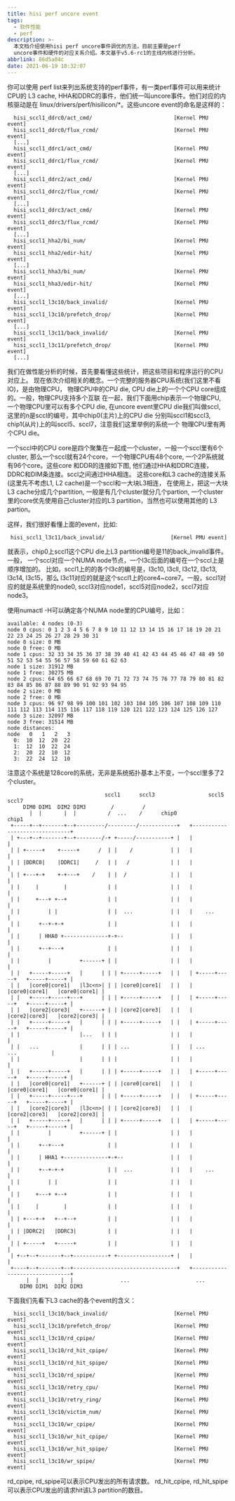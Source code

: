 ```yaml
---
title: hisi perf uncore event
tags:
  - 软件性能
  - perf
description: >-
  本文档介绍使用hisi perf uncore事件调优的方法，目前主要是perf
  uncore事件和硬件的对应关系介绍。本文基于v5.6-rc1的主线内核进行分析。
abbrlink: 86d5a04c
date: 2021-06-19 10:32:07
---
```


你可以使用 perf list来列出系统支持的perf事件，有一类perf事件可以用来统计CPU的
L3 cache, HHA和DDRC的事件，他们统一叫uncore事件。他们对应的内核驱动是在
linux/drivers/perf/hisilicon/*。这些uncore event的命名是这样的：
```
  hisi_sccl1_ddrc0/act_cmd/                          [Kernel PMU event]
  hisi_sccl1_ddrc0/flux_rcmd/                        [Kernel PMU event]
  [...]
  hisi_sccl1_ddrc1/act_cmd/                          [Kernel PMU event]
  hisi_sccl1_ddrc1/flux_rcmd/                        [Kernel PMU event]
  [...]
  hisi_sccl1_ddrc2/act_cmd/                          [Kernel PMU event]
  hisi_sccl1_ddrc2/flux_rcmd/                        [Kernel PMU event]
  [...]
  hisi_sccl1_ddrc3/act_cmd/                          [Kernel PMU event]
  hisi_sccl1_ddrc3/flux_rcmd/                        [Kernel PMU event]
  [...]
  hisi_sccl1_hha2/bi_num/                            [Kernel PMU event]
  hisi_sccl1_hha2/edir-hit/                          [Kernel PMU event]
  [...]
  hisi_sccl1_hha3/bi_num/                            [Kernel PMU event]
  hisi_sccl1_hha3/edir-hit/                          [Kernel PMU event]
  [...]
  hisi_sccl1_l3c10/back_invalid/                     [Kernel PMU event]
  hisi_sccl1_l3c10/prefetch_drop/                    [Kernel PMU event]
  [...]
  hisi_sccl1_l3c11/back_invalid/                     [Kernel PMU event]
  hisi_sccl1_l3c11/prefetch_drop/                    [Kernel PMU event]
  [...]
```

我们在做性能分析的时候，首先要看懂这些统计，把这些项目和程序运行的CPU对应上。
现在依次介绍相关的概念。一个完整的服务器CPU系统(我们这里不看IO)，是由物理CPU，
物理CPU中的CPU die, CPU die上的一个个CPU core组成的。一般，物理CPU支持多个互联
在一起，我们下面用chip表示一个物理CPU, 一个物理CPU里可以有多个CPU die, 在uncore
event里CPU die我们叫做sccl<n>, 这里的n是sccl的编号，其中chip0(主片)上的CPU die
分别叫sccl1和sccl3, chip1(从片)上的叫sccl5、sccl7，注意我们这里举例的系统一个
物理CPU里有两个CPU die。

一个sccl中的CPU core是四个聚集在一起成一个cluster，一般一个sccl里有6个cluster,
那么一个sccl就有24个core，一个物理CPU有48个core, 一个2P系统就有96个core。这些core
和DDR的连接如下图, 他们通过HHA和DDRC连接，DDRC和DIM条连接。sccl之间通过HHA相连。
这些core和L3 cache的连接关系(这里先不考虑L1, L2 cache)是一个sccl和一大块L3相连，
在使用上，把这一大块L3 cache分成几个partition, 一般是有几个cluster就分几个partion,
一个cluster里的core优先使用自己cluster对应的L3 partition，当然也可以使用其他的
L3 partion。

这样，我们很好看懂上面的event，比如:
```
 hisi_sccl1_l3c11/back_invalid/                     [Kernel PMU event]
```
就表示，chip0上sccl1这个CPU die上L3 partition编号是11的back_invalid事件。一般，
一个sccl对应一个NUMA node节点，一个l3c后面的编号在一个sccl上是顺序增加的。
比如，sccl1上的的各个l3c的编号是，l3c10, l3cll, l3c12, l3c13, l3c14, l3c15，那么
l3c11对应的就是这个sccl1上的core4~core7。一般，sccl1对应的就是系统里的node0,
sccl3对应node1，sccl5对应node2，sccl7对应node3。

使用numactl -H可以确定各个NUMA node里的CPU编号，比如：
```
available: 4 nodes (0-3)
node 0 cpus: 0 1 2 3 4 5 6 7 8 9 10 11 12 13 14 15 16 17 18 19 20 21 22 23 24 25 26 27 28 29 30 31
node 0 size: 0 MB
node 0 free: 0 MB
node 1 cpus: 32 33 34 35 36 37 38 39 40 41 42 43 44 45 46 47 48 49 50 51 52 53 54 55 56 57 58 59 60 61 62 63
node 1 size: 31912 MB
node 1 free: 30275 MB
node 2 cpus: 64 65 66 67 68 69 70 71 72 73 74 75 76 77 78 79 80 81 82 83 84 85 86 87 88 89 90 91 92 93 94 95
node 2 size: 0 MB
node 2 free: 0 MB
node 3 cpus: 96 97 98 99 100 101 102 103 104 105 106 107 108 109 110 111 112 113 114 115 116 117 118 119 120 121 122 123 124 125 126 127
node 3 size: 32097 MB
node 3 free: 31514 MB
node distances:
node   0   1   2   3 
  0:  10  12  20  22 
  1:  12  10  22  24 
  2:  20  22  10  12 
  3:  22  24  12  10 
```
注意这个系统是128core的系统，无非是系统拓扑基本上不变，一个sccl里多了2个cluster。

```
                               sccl1      sccl3                 sccl5         sccl7
     DIM0 DIM1  DIM2 DIM3        /         /
       |  |       |  |          /  ...    /      chip0                               chip1
 +-----+--+-------+--+---------/---------/------------+   +-------------------------------+
 | +---+--+-------+--+--------/-+ +-----/-----------+ |   |                               |
 | | +-----+    +-----+      /  | |    /            | |   |                               |
 | | |DDRC0|    |DDRC1|     /   | |   /             | |   |                               |
 | | +---+-+    +-+---+    /    | |  /              | |   |                               |
 | |     |        |             | |                 | |   |                               |
 | |     +---+ +--+             | |                 | |   |                               |
 | |         | |                | |  ...            | |   |    ...                        |
 | |      +--+-+-+              | |                 | |   |                               |
 | |      | HHA0 +--------------+-+--               | |   |                               |
 | |      +--+---+              | |                 | |   |                               |
 | |         |         +------+ | |                 | |   |                               |
 | |   +-----+-----+   |      | | | +-----+-----+   | |   | +-----+-----+   +-----+-----+ |
 | |   |core0|core1|   |l3c<n>| | | |core0|core1|   | |   | |core0|core1|   |core0|core1| |
 | |   +-----+-----+---+      | | | +-----+-----+   | |   | +-----+-----+   +-----+-----+ |
 | |   |core2|core3|   +------+ | | |core2|core3|   | |   | |core2|core3|   |core2|core3| |
 | |   +-----+-----+   |      | | | +-----+-----+   | |   | +-----+-----+   +-----+-----+ |
 | |                   |...   | | |                 | |   |                               |
 | |   ...             |      | | | ...             | |   | ...             ...           |
 | |                   |      | | |                 | |   |                               |
 | |   +-----+-----+   |      | | | +-----+-----+   | |   | +-----+-----+   +-----+-----+ |
 | |   |core0|core1|   +------+ | | |core0|core1|   | |   | |core0|core1|   |core0|core1| |
 | |   +-----+-----+---+      | | | +-----+-----+   | |   | +-----+-----+   +-----+-----+ |
 | |   |core2|core3|   |l3c<n>| | | |core2|core3|   | |   | |core2|core3|   |core2|core3| |
 | |   +-----+-----+   |      | | | +-----+-----+   | |   | +-----+-----+   +-----+-----+ |
 | |         |         +------+ | |                 | |   |                               |
 | |      +--+---+              | |                 | |   |                               |
 | |      | HHA1 +--------------+-+--               | |   |                               |
 | |      +--+-+-+              | |  ...            | |   |    ...                        |
 | |         | |                | |                 | |   |                               |
 | |     +---+ +--+             | |                 | |   |                               |
 | |     |        |             | |                 | |   |                               |
 | | +---+-+   +--+--+          | |                 | |   |                               |
 | | |DDRC2|   |DDRC3|          | |                 | |   |                               |
 | | +-----+   +-----+          | |                 | |   |                               |
 | +--+--+-------+--+-----------+ +-----------------+ |   |                               |
 +----+--+-------+--+---------------------------------+   +-------------------------------+
      |  |       |  |               ...                     ...
    DIM0 DIM1  DIM2 DIM3
```
下面我们先看下L3 cache的各个event的含义：
```
  hisi_sccl1_l3c10/back_invalid/                     [Kernel PMU event]
  hisi_sccl1_l3c10/prefetch_drop/                    [Kernel PMU event]
  hisi_sccl1_l3c10/rd_cpipe/                         [Kernel PMU event]
  hisi_sccl1_l3c10/rd_hit_cpipe/                     [Kernel PMU event]
  hisi_sccl1_l3c10/rd_hit_spipe/                     [Kernel PMU event]
  hisi_sccl1_l3c10/rd_spipe/                         [Kernel PMU event]
  hisi_sccl1_l3c10/retry_cpu/                        [Kernel PMU event]
  hisi_sccl1_l3c10/retry_ring/                       [Kernel PMU event]
  hisi_sccl1_l3c10/victim_num/                       [Kernel PMU event]
  hisi_sccl1_l3c10/wr_cpipe/                         [Kernel PMU event]
  hisi_sccl1_l3c10/wr_hit_cpipe/                     [Kernel PMU event]
  hisi_sccl1_l3c10/wr_hit_spipe/                     [Kernel PMU event]
  hisi_sccl1_l3c10/wr_spipe/                         [Kernel PMU event]
```
  rd_cpipe, rd_spipe可以表示CPU发出的所有请求数。
  rd_hit_cpipe, rd_hit_spipe可以表示CPU发出的请求hit该L3 partition的数目。
